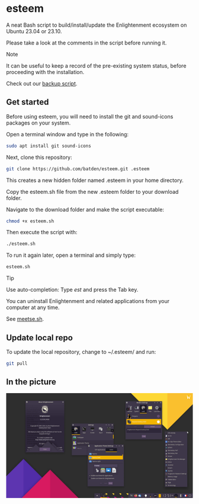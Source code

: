 # esteem

A neat Bash script to build/install/update the Enlightenment ecosystem on Ubuntu 23.04 or 23.10.

Please take a look at the comments in the script before running it.

> [!NOTE]
> It can be useful to keep a record of the pre-existing system status, before proceeding with the installation.
>
> Check out our [backup script](https://gist.github.com/batden/993b5ee997b3df2c3b075907a1dff116).

## Get started

Before using esteem, you will need to install the git and sound-icons packages on your system.

Open a terminal window and type in the following:

```bash
sudo apt install git sound-icons
```

Next, clone this repository:

```bash
git clone https://github.com/batden/esteem.git .esteem
```

This creates a new hidden folder named .esteem in your home directory.

Copy the esteem.sh file from the new .esteem folder to your download folder.

Navigate to the download folder and make the script executable:

```bash
chmod +x esteem.sh
```

Then execute the script with:

```bash
./esteem.sh
```

To run it again later, open a terminal and simply type:

```bash
esteem.sh
```

> [!TIP]
> Use auto-completion: Type _est_ and press the Tab key.

You can uninstall Enlightenment and related applications from your computer at any time.

See [meetse.sh](https://github.com/batden/meetse).

## Update local repo

To update the local repository, change to ~/.esteem/ and run:

```bash
git pull
```

## In the picture

![GitHub Image](/images/enlightened_desktop_wl.jpg)
